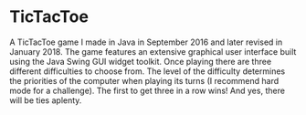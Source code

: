 # TicTacToe
A TicTacToe game I made in Java in September 2016 and later revised in January 2018. The game features an extensive graphical user interface built using the Java Swing GUI widget toolkit. Once playing there are three different difficulties to choose from. The level of the difficulty determines the priorities of the computer when playing its turns (I recommend hard mode for a challenge). The first to get three in a row wins! And yes, there will be ties aplenty.
